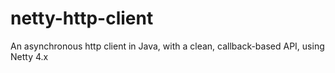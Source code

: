 netty-http-client
=================

An asynchronous http client in Java, with a clean, callback-based API, using Netty 4.x
